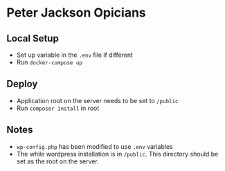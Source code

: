 # Peter Jackson Opicians

## Local Setup
- Set up variable in the `.env` file if different
- Run `docker-compose up`

## Deploy
- Application root on the server needs to be set to `/public`
- Run `composer install` in root

## Notes
- `wp-config.php` has been modified to use `.env` variables
- The while wordpress installation is in `/public`. This directory should be set as the root on the server.
